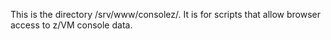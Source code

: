 This is the directory /srv/www/consolez/. It is for scripts that allow browser access to z/VM console data. 

